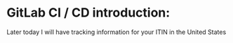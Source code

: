 # GitLab CI / CD introduction:



Later today I will have tracking information for your ITIN in the United States